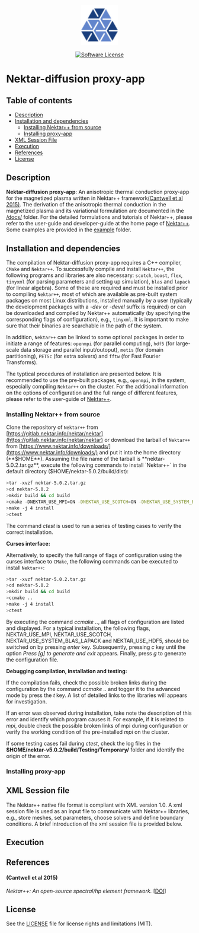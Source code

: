 <p align="center">
  <a href="https://www.nektar.info/" target="_blank" >
    <img alt="Nektar++ diffusion" src="readme/icon-blue.png" width="100" />
  </a>
</p>

<p align="center">
  <a href="https://gitlab.nektar.info/neptune/nektar-diffusion/LICENSE.txt" target="_blank">
    <img alt="Software License" src="https://img.shields.io/badge/license-MIT-brightgreen.svg?style=flat-square">
  </a>
</p>

<h1>Nektar-diffusion proxy-app</h1>

## Table of contents

  * [Description](#description)
  * [Installation and dependencies](##installation-and-dependencies)
    * [Installing Nektar++ from source](#installing-nektar++-from-source)
    * [Installing proxy-app](###installing-proxy-app)
  * [XML Session File](##xml-session-file)
  * [Execution](##execution)
  * [References](##references)
  * [License](##license)

## Description
**Nektar-diffusion proxy-app**: An anisotropic thermal conduction proxy-app for the magnetized plasma written in Nektar++ framework[(Cantwell et al 2015)](#cantwell-et-al-2015). The derivation of the anisotropic thermal conduction in the magnetized plasma and its variational formulation are documented in the [/docs/](https://gitlab.nektar.info/neptune/nektar-diffusion/-/tree/steady_b/docs) folder. For the detailed formulations and tutorials of Nektar++, please refer to the user-guide and developer-guide at the home page of [Nektar++](https://www.nektar.info/). Some examples are provided in the [example](https://gitlab.nektar.info/neptune/nektar-diffusion/-/tree/steady_b/example) folder. 

## Installation and dependencies
The compilation of Nektar-diffusion proxy-app requires a C++ compiler, `CMake` and `Nektar++`. To successfully compile and install `Nektar++`, the following programs and libraries are also necessary: `scotch`, `boost`, `flex`, `tinyxml` (for parsing parameters and setting up simulation), `blas` and `lapack` (for linear algebra). Some of these are required and must be installed prior to compiling `Nektar++`, most of which are available as pre-built system packages on most Linux distributions, installed manually by a user (typically the development packages with a *-dev* or *-devel* suffix is required) or can be downloaded and compiled by Nektar++ automatically (by specifying the corresponding flags of configuration), e.g., `tinyxml`. It is important to make sure that their binaries are searchable in the path of the system.

In addition, `Nektar++` can be linked to some optional packages in order to initiate a range of features: `openmpi` (for parallel computing), `hdf5` (for large-scale data storage and parallel input/outoput), `metis` (for domain partitioning), `PETSc` (for extra solvers) and `fftw` (for Fast Fourier Transforms). 

The typtical procedures of installation are presented below. It is recommended to use the pre-built packages, e.g., `openmpi`, in the system, especially compiling `Nektar++` on the cluster.  For the additional information on the options of configuration and the full range of different features, please refer to the user-guide of [Nektar++](https://www.nektar.info/downloads/).

### Installing Nektar++ from source
Clone the repository of `Nektar++` from [https://gitlab.nektar.info/nektar/nektar](https://gitlab.nektar.info/nektar/nektar) or download the tarball of `Nektar++` from [https://www.nektar.info/downloads/](https://www.nektar.info/downloads/) and put it into the home directory (**$HOME**). Assuming the file name of the tarball is **nektar-5.0.2.tar.gz**, execute the following commands to install `Nektar++` in the default directory ($HOME/nektar-5.0.2/build/dist):

```bash
>tar -xvzf nektar-5.0.2.tar.gz
>cd nektar-5.0.2
>mkdir build && cd build 
>cmake -DNEKTAR_USE_MPI=ON -DNEKTAR_USE_SCOTCH=ON -DNEKTAR_USE_SYSTEM_BLAS_LAPACK=ON -DNEKTAR_USE_HDF5=ON -DTHIRDPARTY_BUILD_TINYXML=ON ..
>make -j 4 install
>ctest
```
The command *ctest* is used to run a series of testing cases to verify the correct installation.   

**Curses interface:** 

Alternatively, to specify the full range of flags of configuration using the curses interface to `CMake`, the following commands can be executed to install `Nektar++`:

```bash
>tar -xvzf nektar-5.0.2.tar.gz
>cd nektar-5.0.2
>mkdir build && cd build 
>ccmake ..
>make -j 4 install
>ctest
```
By executing the command *ccmake ..*, all flags of configuration are listed and displayed. For a typical installation, the following flags, NEKTAR_USE_MPI, NEKTAR_USE_SCOTCH, NEKTAR_USE_SYSTEM_BLAS_LAPACK and NEKTAR_USE_HDF5, should be switched on by pressing *enter* key. Subsequently, pressing *c* key until the option *Press [g] to generate and exit* appears. Finally, press *g* to generate the configuration file. 

**Debugging compilation, installation and testing:**

If the compilation fails, check the possible broken links during the configuration by the command *ccmake ..* and togger it to the advanced mode by press the *t* key. A list of detailed links to the libraries will appears for investigation.

If an error was observed during installation, take note the description of this error and identify which program causes it. For example, if it is related to *mpi*, double check the possible broken links of mpi during configuration or verify the working condition of the pre-installed *mpi* on the cluster.

If some testing cases fail during *ctest*, check the log files in the **$HOME/nektar-v5.0.2/build/Testing/Temporary/** folder and identify the origin of the error.

### Installing proxy-app

## XML Session file
The Nektar++ native file format is compliant with XML version 1.0. A xml session file is used as an input file to communicate with Nektar++ libraries, e.g., store meshes, set parameters, choose solvers and define boundary conditions. A brief introduction of the xml session file is provided below.

## Execution

## References

#### (Cantwell et al 2015) 
*Nektar++: An open-source spectral/hp
element framework.* [[DOI](https://doi.org/10.1016/j.cpc.2015.02.008)]

## License

See the [LICENSE](LICENSE.txt) file for license rights and limitations (MIT).

